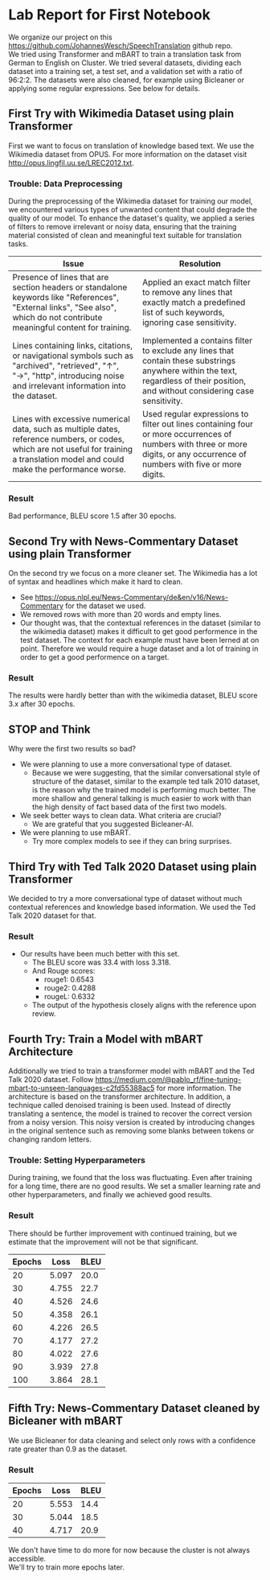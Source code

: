 # Lab Report for First Notebook
We organize our project on this https://github.com/JohannesWesch/SpeechTranslation github repo.    
We tried using Transformer and mBART to train a translation task from German to English on Cluster.
We tried several datasets, dividing each dataset into a training set, a test set, and a validation set with a ratio of 96:2:2. 
The datasets were also cleaned, for example using Bicleaner or applying some regular expressions.
See below for details.

## First Try with Wikimedia Dataset using plain Transformer
First we want to focus on translation of knowledge based text.
We use the Wikimedia dataset from OPUS. For more information on the dataset visit http://opus.lingfil.uu.se/LREC2012.txt. 
### Trouble: Data Preprocessing
During the preprocessing of the Wikimedia dataset for training our model, we encountered various types of unwanted content that could degrade the quality of our model. To enhance the dataset's quality, we applied a series of filters to remove irrelevant or noisy data, ensuring that the training material consisted of clean and meaningful text suitable for translation tasks.

| **Issue**                                                                                                                                                 | **Resolution**                                                                                                                                                                                                                                 |
|------------------------------------------------------------------------------------------------------------------------------------------------------------|-------------------------------------------------------------------------------------------------------------------------------------------------------------------------------------------------------------------------------------------------|
| Presence of lines that are section headers or standalone keywords like "References", "External links", "See also", which do not contribute meaningful content for training.                       | Applied an exact match filter to remove any lines that exactly match a predefined list of such keywords, ignoring case sensitivity.                                                                                          |
| Lines containing links, citations, or navigational symbols such as "archived", "retrieved", "↑", "→", "http", introducing noise and irrelevant information into the dataset.                     | Implemented a contains filter to exclude any lines that contain these substrings anywhere within the text, regardless of their position, and without considering case sensitivity.                                         |
| Lines with excessive numerical data, such as multiple dates, reference numbers, or codes, which are not useful for training a translation model and could make the performance worse.             | Used regular expressions to filter out lines containing four or more occurrences of numbers with three or more digits, or any occurrence of numbers with five or more digits.                      |

### Result
Bad performance, BLEU score 1.5 after 30 epochs.

## Second Try with News-Commentary Dataset using plain Transformer
On the second try we focus on a more cleaner set. The Wikimedia has a lot of syntax and headlines which make it hard to clean. 
- See https://opus.nlpl.eu/News-Commentary/de&en/v16/News-Commentary for the dataset we used.
- We removed rows with more than 20 words and empty lines.
- Our thought was, that the contextual references in the dataset (similar to the wikimedia dataset) makes it difficult to get good performence in the test dataset. The context for each example must have been lerned at on point. Therefore we would require a huge dataset and a lot of training in order to get a good performence on a target.
### Result
The results were hardly better than with the wikimedia dataset, BLEU score 3.x after 30 epochs.

## STOP and Think
Why were the first two results so bad?
- We were planning to use a more conversational type of dataset.
  - Because we were suggesting, that the similar conversational style of structure of the dataset, similar to the example ted talk 2010 dataset, is the reason why the trained model is performing much better. The more shallow and general talking is much easier to work with than the high density of fact based data of the first two models.
- We seek better ways to clean data. What criteria are crucial?
  - We are grateful that you suggested Bicleaner-AI.
- We were planning to use mBART.
  - Try more complex models to see if they can bring surprises.

## Third Try with Ted Talk 2020 Dataset using plain Transformer
We decided to try a more conversational type of dataset without much contextual references and knowledge based information. We used the Ted Talk 2020 dataset for that.
### Result
- Our results have been much better with this set.
  - The BLEU score was 33.4 with loss 3.318.
  - And Rouge scores:
    - rouge1: 0.6543
    - rouge2: 0.4288
    - rougeL: 0.6332
  - The output of the hypothesis closely aligns with the reference upon review.

## Fourth Try: Train a Model with mBART Architecture
Additionally we tried to train a transformer model with mBART and the Ted Talk 2020 dataset. Follow https://medium.com/@pablo_rf/fine-tuning-mbart-to-unseen-languages-c2fd55388ac5 for more information. 
The architecture is based on the transformer architecture. In addition, a technique called denoised training is been used. Instead of directly translating a sentence, the model is trained to recover the correct version from a noisy version. This noisy version is created by introducing changes in the original sentence such as removing some blanks between tokens or changing random letters.
### Trouble: Setting Hyperparameters
During training, we found that the loss was fluctuating. Even after training for a long time, there are no good results. We set a smaller learning rate and other hyperparameters, and finally we achieved good results.
### Result
There should be further improvement with continued training, but we estimate that the improvement will not be that significant.

| Epochs | Loss | BLEU |
|----|----|----|
| 20 | 5.097 | 20.0 |
| 30 | 4.755 | 22.7 |
| 40 | 4.526 | 24.6 |
| 50 | 4.358 | 26.1 |
| 60 | 4.226 | 26.5 |
| 70 | 4.177 | 27.2 |
| 80 | 4.022 | 27.6 |
| 90 | 3.939 | 27.8 |
| 100 | 3.864 | 28.1 |

## Fifth Try: News-Commentary Dataset cleaned by Bicleaner with mBART
We use Bicleaner for data cleaning and select only rows with a confidence rate greater than 0.9 as the dataset.
### Result
| Epochs | Loss | BLEU |
|----|----|----|
| 20 | 5.553 | 14.4 |
| 30 | 5.044 | 18.5 |
| 40 | 4.717 | 20.9 |

We don't have time to do more for now because the cluster is not always accessible.  
We'll try to train more epochs later.
